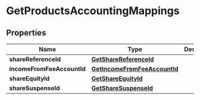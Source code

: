 # GetProductsAccountingMappings

## Properties
Name | Type | Description | Notes
------------ | ------------- | ------------- | -------------
**shareReferenceId** | [**GetShareReferenceId**](GetShareReferenceId.md) |  |  [optional]
**incomeFromFeeAccountId** | [**GetIncomeFromFeeAccountId**](GetIncomeFromFeeAccountId.md) |  |  [optional]
**shareEquityId** | [**GetShareEquityId**](GetShareEquityId.md) |  |  [optional]
**shareSuspenseId** | [**GetShareSuspenseId**](GetShareSuspenseId.md) |  |  [optional]
